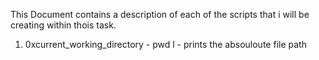 This Document contains a description of each of the scripts that i will be creating within thois task.

1. 0xcurrent_working_directory - pwd l - prints the absouloute file path
